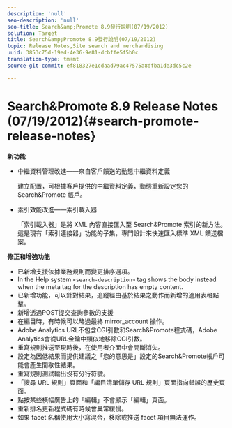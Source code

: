```yaml
---
description: 'null'
seo-description: 'null'
seo-title: Search&amp;Promote 8.9發行說明(07/19/2012)
solution: Target
title: Search&amp;Promote 8.9發行說明(07/19/2012)
topic: Release Notes,Site search and merchandising
uuid: 3853c75d-19ed-4e36-9e81-dcbffe5f5b0c
translation-type: tm+mt
source-git-commit: ef818327e1cdaad79ac47575a8dfba1de3dc5c2e

---
```



# Search&amp;Promote 8.9 Release Notes (07/19/2012){#search-promote-release-notes}

**新功能**

* 中繼資料管理改進——來自客戶饋送的動態中繼資料定義

   建立配置，可根據客戶提供的中繼資料定義，動態重新設定您的 Search&amp;Promote 帳戶。
* 索引效能改進——索引載入器

   「索引載入器」是將 XML 內容直接匯入至 Search&amp;Promote 索引的新方法。這是現有「索引連接器」功能的子集，專門設計來快速匯入標準 XML 饋送檔案。

**修正和增強功能**

* 已新增支援依據業務規則而變更排序選項。
* In the Help system `<search-description>` tag shows the body instead when the meta tag for the description has empty content.
* 已新增功能，可以針對結果，追蹤經由基於結果之動作而新增的適用表格點擊。
* 新增透過POST提交查詢參數的支援
* 在編目時，有時候可以略過最終 mirror_account 操作。
* Adobe Analytics URL不包含CGI引數和Search&amp;Promote程式碼，Adobe Analytics會從URL金鑰中類似地移除CGI引數。
* 重寫規則推送至現時後，在使用者介面中會間斷消失。
* 設定為因低結果而提供建議之「您的意思是」設定的Search&amp;Promote帳戶可能會產生間歇性結果。
* 重寫規則測試輸出沒有分行符號。
* 「搜尋 URL 規則」頁面和「編目清單儲存 URL 規則」頁面指向錯誤的歷史頁面。
* 點按某些橫幅廣告上的「編輯」不會顯示「編輯」頁面。
* 重新排名更新程式碼有時候會異常緩慢。
* 如果 facet 名稱使用大小寫混合，移除或推送 facet 項目無法運作。

